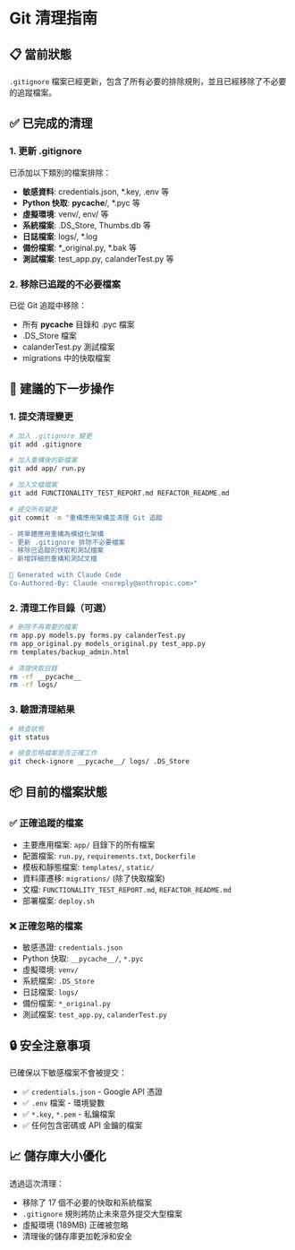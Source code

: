 # Git 清理指南

## 📋 當前狀態

`.gitignore` 檔案已經更新，包含了所有必要的排除規則，並且已經移除了不必要的追蹤檔案。

## ✅ 已完成的清理

### 1. 更新 .gitignore
已添加以下類別的檔案排除：
- **敏感資料**: credentials.json, *.key, .env 等
- **Python 快取**: __pycache__/, *.pyc 等
- **虛擬環境**: venv/, env/ 等  
- **系統檔案**: .DS_Store, Thumbs.db 等
- **日誌檔案**: logs/, *.log
- **備份檔案**: *_original.py, *.bak 等
- **測試檔案**: test_app.py, calanderTest.py 等

### 2. 移除已追蹤的不必要檔案
已從 Git 追蹤中移除：
- 所有 __pycache__ 目錄和 .pyc 檔案
- .DS_Store 檔案
- calanderTest.py 測試檔案
- migrations 中的快取檔案

## 🚀 建議的下一步操作

### 1. 提交清理變更
```bash
# 加入 .gitignore 變更
git add .gitignore

# 加入重構後的新檔案
git add app/ run.py

# 加入文檔檔案
git add FUNCTIONALITY_TEST_REPORT.md REFACTOR_README.md

# 提交所有變更
git commit -m "重構應用架構並清理 Git 追蹤

- 將單體應用重構為模組化架構
- 更新 .gitignore 排除不必要檔案
- 移除已追蹤的快取和測試檔案
- 新增詳細的重構和測試文檔

🎯 Generated with Claude Code
Co-Authored-By: Claude <noreply@anthropic.com>"
```

### 2. 清理工作目錄（可選）
```bash
# 刪除不再需要的檔案
rm app.py models.py forms.py calanderTest.py
rm app_original.py models_original.py test_app.py
rm templates/backup_admin.html

# 清理快取目錄
rm -rf __pycache__
rm -rf logs/
```

### 3. 驗證清理結果
```bash
# 檢查狀態
git status

# 檢查忽略檔案是否正確工作
git check-ignore __pycache__/ logs/ .DS_Store
```

## 📦 目前的檔案狀態

### ✅ 正確追蹤的檔案
- 主要應用檔案: `app/` 目錄下的所有檔案
- 配置檔案: `run.py`, `requirements.txt`, `Dockerfile` 
- 模板和靜態檔案: `templates/`, `static/`
- 資料庫遷移: `migrations/` (除了快取檔案)
- 文檔: `FUNCTIONALITY_TEST_REPORT.md`, `REFACTOR_README.md`
- 部署檔案: `deploy.sh`

### ❌ 正確忽略的檔案
- 敏感憑證: `credentials.json`
- Python 快取: `__pycache__/`, `*.pyc`
- 虛擬環境: `venv/`
- 系統檔案: `.DS_Store`
- 日誌檔案: `logs/`
- 備份檔案: `*_original.py`
- 測試檔案: `test_app.py`, `calanderTest.py`

## 🔒 安全注意事項

已確保以下敏感檔案不會被提交：
- ✅ `credentials.json` - Google API 憑證
- ✅ `.env` 檔案 - 環境變數
- ✅ `*.key`, `*.pem` - 私鑰檔案
- ✅ 任何包含密碼或 API 金鑰的檔案

## 📈 儲存庫大小優化

透過這次清理：
- 移除了 17 個不必要的快取和系統檔案
- `.gitignore` 規則將防止未來意外提交大型檔案
- 虛擬環境 (189MB) 正確被忽略
- 清理後的儲存庫更加乾淨和安全